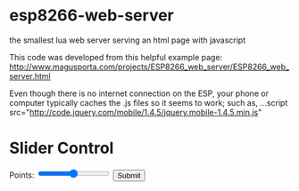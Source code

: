 # esp8266-web-server
the smallest lua web server serving an html page with javascript

This code was developed from this helpful example page: http://www.magusporta.com/projects/ESP8266_web_server/ESP8266_web_server.html

Even though there is no internet connection on the ESP, your phone or computer typically caches the .js files so it seems to work; such as, ...script src="http://code.jquery.com/mobile/1.4.5/jquery.mobile-1.4.5.min.js"

<html>
<head>
<meta name="viewport" content="width=device-width, initial-scale=1">

<link rel="stylesheet" href="http://code.jquery.com/mobile/1.4.5/jquery.mobile-1.4.5.min.css">
<script src="http://code.jquery.com/jquery-1.11.3.min.js"></script>
<script src="http://code.jquery.com/mobile/1.4.5/jquery.mobile-1.4.5.min.js"></script>

</head>
<body>

<div data-role="page">
  <div data-role="header">
    <h1>Slider Control</h1>
  </div>

  <div data-role="main" class="ui-content">
    <form method="post" action="demoform.asp">
      <label for="points">Points:</label>
      <input type="range" name="points" id="points" value="50" min="0" max="100">
      <input type="submit" data-inline="true" value="Submit">
    </form>
  </div>
</div>

</body>
</html>

